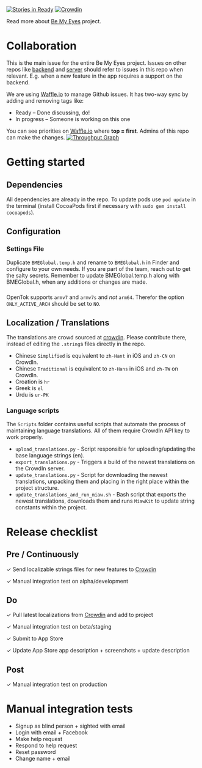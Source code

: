 [![Stories in Ready](https://badge.waffle.io/bemyeyes/bemyeyes-ios.png?label=ready&title=Ready)](http://waffle.io/bemyeyes/bemyeyes-ios)
[![Crowdin](https://d322cqt584bo4o.cloudfront.net/bemyeyes/localized.png)](https://crowdin.com/project/bemyeyes)

Read more about [Be My Eyes](http://bemyeyes.org) project.

# Collaboration
This is the main issue for the entire Be My Eyes project. Issues on other repos like [backend](https://github.com/bemyeyes/bemyeyes-backend) and [server](https://github.com/bemyeyes/bemyeyes-server) should refer to issues in this repo when relevant. E.g. when a new feature in the app requires a support on the backend.

We are using <a href="https://waffle.io/bemyeyes/bemyeyes-ios" target="_blank">Waffle.io</a> to manage Github issues. It has two-way sync by adding and removing tags like:
- Ready – Done discussing, do!
- In progress – Someone is working on this one

You can see priorities on <a href="https://waffle.io/bemyeyes/bemyeyes-ios" target="_blank">Waffle.io</a> where **top = first**.
Admins of this repo can make the changes. 
[![Throughput Graph](https://graphs.waffle.io/bemyeyes/bemyeyes-ios/throughput.svg)](https://waffle.io/bemyeyes/bemyeyes-ios/metrics)


# Getting started
## Dependencies
All dependencies are already in the repo. To update pods use `pod update` in the terminal (install CocoaPods first if necessary with `sudo gem install cocoapods`).

## Configuration
### Settings File
Duplicate `BMEGlobal.temp.h` and rename to `BMEGlobal.h` in Finder and configure to your own needs. If you are part of the team, reach out to get the salty secrets.
Remember to update BMEGlobal.temp.h along with BMEGlobal.h, when any additions or changes are made.
### 
OpenTok supports `armv7` and `armv7s` and _not_ `arm64`. Therefor the option `ONLY_ACTIVE_ARCH` should be set to `NO`.

## Localization / Translations
The translations are crowd sourced at [crowdin](http://crowdin.com/project/bemyeyes). Please contribute there, instead of editing the `.string`s files directly in the repo.

- Chinese `Simplified` is equivalent to `zh-Hant` in iOS and `zh-CN` on CrowdIn.
- Chinese `Traditional` is equivalent to `zh-Hans` in iOS and `zh-TW` on CrowdIn.
- Croation is `hr`
- Greek is `el`
- Urdu is `ur-PK`

### Language scripts
The `Scripts` folder contains useful scripts that automate the process of maintaining language translations. All of them require CrowdIn API key to work properly.

- `upload_translations.py` - Script responsible for uploading/updating the base language strings (en).
- `export_translations.py` - Triggers a build of the newest translations on the CrowdIn server. 
- `update_translations.py` - Script for downloading the newest translations, unpacking them and placing in the right place within the project structure.
- `update_translations_and_run_miaw.sh` - Bash script that exports the newest translations, downloads them and runs `MiawKit` to update string constants within the project.

# Release checklist
## Pre / Continuously
✓ Send localizable strings files for new features to [Crowdin](https://crowdin.com/project/bemyeyes)

✓ Manual integration test on alpha/development
## Do
✓ Pull latest localizations from [Crowdin](https://crowdin.com/project/bemyeyes) and add to project

✓ Manual integration test on beta/staging

✓ Submit to App Store

✓ Update App Store app description + screenshots + update description
## Post
✓ Manual integration test on production 

# Manual integration tests
- Signup as blind person + sighted with email
- Login with email + Facebook
- Make help request
- Respond to help request
- Reset password
- Change name + email
